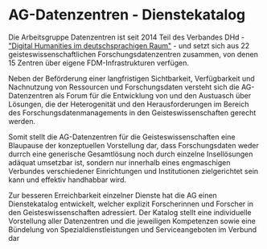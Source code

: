 # AG-Datenzentren - Dienstekatalog

<p>Die Arbeitsgruppe Datenzentren ist seit 2014 Teil des Verbandes DHd - <a href="http://www.dig-hum.de">"Digital Humanities im deutschsprachigen Raum"</a> - und setzt sich aus 22 geisteswissenschaftlichen Forschungsdatenzentren zusammen, von denen 15 Zentren über eigene FDM-Infrastrukturen verfügen.</p>
<p>Neben der Beförderung einer langfristigen Sichtbarkeit, Verfügbarkeit und Nachnutzung von Ressourcen und Forschungsdaten versteht sich die AG-Datenzentren als Forum für die Entwicklung von und den Austuasch über Lösungen, die der Heterogenität und den Herausforderungen im Bereich des Forschungsdatenmanagements in den Geisteswissenschaften gerecht werden.</p>
<p>Somit stellt die AG-Datenzentren für die Geisteswissenschaften eine Blaupause der konzeptuellen Vorstellung dar, dass Forschungsdaten weder durrch eine generische Gesamtlösung noch durch einzelne Insellösungen adäquat umsetzbar ist, sondern nur innerhalb eines engmaschigen Verbundes verschiedener Einrichtungen und Institutionen zielgerichtet sein kann und effektiv handhabbar wird.</p>

<p>Zur besseren Erreichbarkeit einzelner Dienste hat die AG einen Dienstekatalog entwickelt, welcher explizit Forscherinnen und Forscher in den Geisteswissenschaften adressiert. Der Katalog stellt eine individuelle Vorstellung aller Datenzentren und die jeweiligen Kompetenzen sowie eine Bündelung von Spezialdienstleistungen und Serviceangeboten im Verbund dar</p>

